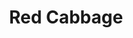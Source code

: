 ---
templateKey: blog-post
featuredpost: false
featuredimage: /assets/Red_Cabbage.png
title: Red Cabbage
description: Vegetable
testfield: 532
---